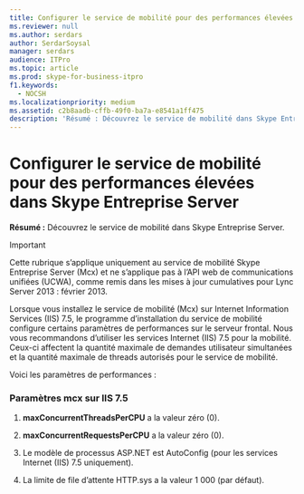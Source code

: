 ```yaml
---
title: Configurer le service de mobilité pour des performances élevées dans Skype Entreprise Server
ms.reviewer: null
ms.author: serdars
author: SerdarSoysal
manager: serdars
audience: ITPro
ms.topic: article
ms.prod: skype-for-business-itpro
f1.keywords:
  - NOCSH
ms.localizationpriority: medium
ms.assetid: c2b8aadb-cffb-49f0-ba7a-e8541a1ff475
description: 'Résumé : Découvrez le service de mobilité dans Skype Entreprise Server.'
---
```


# <a name="configure-mobility-service-for-high-performance-in-skype-for-business-server"></a>Configurer le service de mobilité pour des performances élevées dans Skype Entreprise Server
 
**Résumé :** Découvrez le service de mobilité dans Skype Entreprise Server.
  
> [!IMPORTANT]
> Cette rubrique s’applique uniquement au service de mobilité Skype Entreprise Server (Mcx) et ne s’applique pas à l’API web de communications unifiées (UCWA), comme remis dans les mises à jour cumulatives pour Lync Server 2013 : février 2013. 
  
Lorsque vous installez le service de mobilité (Mcx) sur Internet Information Services (IIS) 7.5, le programme d’installation du service de mobilité configure certains paramètres de performances sur le serveur frontal. Nous vous recommandons d’utiliser les services Internet (IIS) 7.5 pour la mobilité. Ceux-ci affectent la quantité maximale de demandes utilisateur simultanées et la quantité maximale de threads autorisés pour le service de mobilité.
  
Voici les paramètres de performances :
  
### <a name="settings-for-mcx-on-iis-75"></a>Paramètres mcx sur IIS 7.5

1. **maxConcurrentThreadsPerCPU** a la valeur zéro (0).
    
2. **maxConcurrentRequestsPerCPU** a la valeur zéro (0).
    
3. Le modèle de processus ASP.NET est AutoConfig (pour les services Internet (IIS) 7.5 uniquement).
    
4. La limite de file d’attente HTTP.sys a la valeur 1 000 (par défaut).
    

